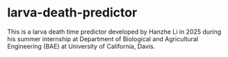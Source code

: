 # larva-death-predictor
This is a larva death time predictor developed by Hanzhe Li in 2025 during his summer internship at Department of Biological and Agricultural Engineering (BAE) at University of California, Davis.
